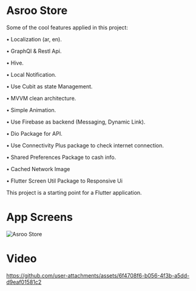 # Asroo Store

Some of the cool features applied in this project:

• Localization (ar, en).

• GraphQI & Restl Api.

• Hive.

• Local Notification.

• Use Cubit as state Management.

• MVVM clean architecture.

• Simple Animation.

• Use Firebase as backend (Messaging, Dynamic Link).

• Dio Package for API.

• Use Connectivity Plus package to check internet connection.

• Shared Preferences Package to cash info.

• Cached Network Image

• Flutter Screen Util Package to Responsive Ui

This project is a starting point for a Flutter application.

# App Screens
![Asroo Store](https://github.com/user-attachments/assets/cef68088-50f1-48b7-8a30-83fd845ab1f4)

# Video
https://github.com/user-attachments/assets/6f4708f6-b056-4f3b-a5dd-d9eaf01581c2

